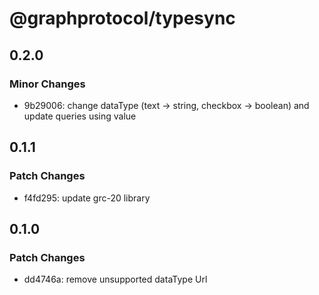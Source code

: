 # @graphprotocol/typesync

## 0.2.0
### Minor Changes

- 9b29006: change dataType (text -> string, checkbox -> boolean) and update queries using value

## 0.1.1
### Patch Changes

- f4fd295: update grc-20 library

## 0.1.0
### Patch Changes

- dd4746a: remove unsupported dataType Url
